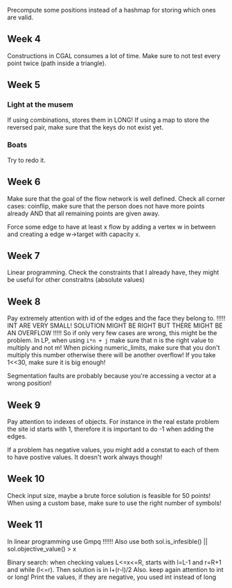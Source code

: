 
Precompute some positions instead of a hashmap for storing which ones are valid.


## Week 4

Constructions in CGAL consumes a lot of time.
Make sure to not test every point twice (path inside a triangle).


## Week 5
### Light at the musem
If using combinations, stores them in LONG!
If using a map to store the reversed pair, make sure that the keys do not exist yet.

### Boats
Try to redo it. 

## Week 6
Make sure that the goal of the flow network is well defined.
Check all corner cases: coinflip, make sure that the person does not
have more points already AND that all remaining points are given
away.

Force some edge to have at least x flow by adding a vertex w in between 
and creating a edge w->target with capacity x.

## Week 7
Linear programming. Check the constraints that I already have, they might 
be useful for other constraitns (absolute values)

## Week 8
Pay extremely attention with id of the edges and the face they belong to.
!!!!! INT ARE VERY SMALL! SOLUTION MIGHT BE RIGHT BUT THERE MIGHT BE AN OVERFLOW !!!!!
So if only very few cases are wrong, this might be the problem.
In LP, when using `i*n + j` make sure that n is the right value to multiply and not m!
When picking numeric_limits, make sure that you don't multiply this number otherwise there will 
be another overflow! If you take 1<<30, make sure it is big enough!

Segmentation faults are probably because you're accessing a vector at a wrong position!

## Week 9
Pay attention to indexes of objects. For instance in the real estate problem 
the site id starts with 1, therefore it is important to do -1 when adding the edges.

If a problem has negative values, you might add a constat to each of them to have 
postive values. It doesn't work always though!

## Week 10
Check input size, maybe a brute force solution is feasible for 50 points!
When using a custom base, make sure to use the right number of symbols!

## Week 11
In linear programming use Gmpq !!!!!!
Also use both sol.is_infesible() || sol.objective_value() > x

Binary search: when checking values L<=x<=R, starts with l=L-1 and r=R+1 and while (l<=r). Then solution is in
l+(r-l)/2
Also. keep again attention to int or long! Print the values, if they are negative, you used int instead of long
